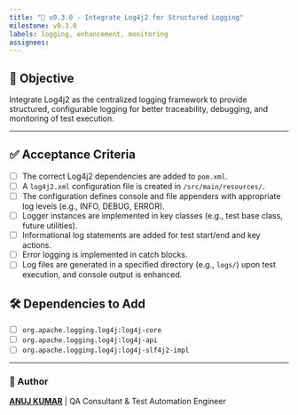 ```yaml
---
title: "📝 v0.3.0 - Integrate Log4j2 for Structured Logging"
milestone: v0.3.0
labels: logging, enhancement, monitoring
assignees: 
---
```


## 📌 Objective
Integrate Log4j2 as the centralized logging framework to provide structured, configurable logging for better traceability, debugging, and monitoring of test execution.

---

## ✅ Acceptance Criteria
- [ ] The correct Log4j2 dependencies are added to `pom.xml`.
- [ ] A `log4j2.xml` configuration file is created in `/src/main/resources/`.
- [ ] The configuration defines console and file appenders with appropriate log levels (e.g., INFO, DEBUG, ERROR).
- [ ] Logger instances are implemented in key classes (e.g., test base class, future utilities).
- [ ] Informational log statements are added for test start/end and key actions.
- [ ] Error logging is implemented in catch blocks.
- [ ] Log files are generated in a specified directory (e.g., `logs/`) upon test execution, and console output is enhanced.

## 🛠 Dependencies to Add
- [ ] `org.apache.logging.log4j:log4j-core` 
- [ ] `org.apache.logging.log4j:log4j-api`
- [ ] `org.apache.logging.log4j:log4j-slf4j2-impl`

---

### 👤 Author
**[ANUJ KUMAR](https://www.linkedin.com/in/anuj-kumar-qa/)** | QA Consultant & Test Automation Engineer
